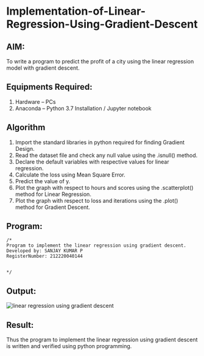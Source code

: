 # Implementation-of-Linear-Regression-Using-Gradient-Descent

## AIM:
To write a program to predict the profit of a city using the linear regression model with gradient descent.

## Equipments Required:
1. Hardware – PCs
2. Anaconda – Python 3.7 Installation / Jupyter notebook

## Algorithm
1. Import the standard libraries in python required for finding Gradient Design.
2. Read the dataset file and check any null value using the .isnull() method.
3. Declare the default variables with respective values for linear regression.
4. Calculate the loss using Mean Square Error.
5. Predict the value of y.
6. Plot the graph with respect to hours and scores using the .scatterplot() method
for Linear Regression.
7. Plot the graph with respect to loss and iterations using the .plot() method for
Gradient Descent.
## Program:
```
/*
Program to implement the linear regression using gradient descent.
Developed by: SANJAY KUMAR P
RegisterNumber: 212220040144


*/
```

## Output:
![linear regression using gradient descent](sam.png)


## Result:
Thus the program to implement the linear regression using gradient descent is written and verified using python programming.
